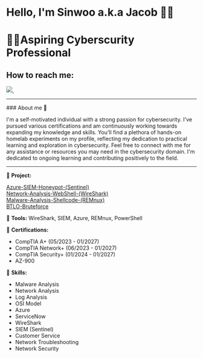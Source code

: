# Hello, I'm Sinwoo a.k.a Jacob 🙋‍♂️
<h1>👨‍💻Aspiring Cyberscurity Professional</h1>
<h2>How to reach me:</h2>
<a href="https://www.linkedin.com/in/sinwoo-lee-370a8a13a">
    <img src="https://img.shields.io/badge/linkedin-%230077B5.svg?&style=for-the-badge&logo=linkedin&logoColor=white" />
</a>&nbsp;&nbsp;&nbsp;&nbsp;

<hr>
### About me 📌

I'm a self-motivated individual with a strong passion for cybersecurity. I've pursued various certifications and am continuously working towards expanding my knowledge and skills. You'll find a plethora of hands-on homelab experiments on my profile, reflecting my dedication to practical learning and exploration in cybersecurity. Feel free to connect with me for any assistance or resources you may need in the cybersecurity domain. I'm dedicated to ongoing learning and contributing positively to the field.
<hr>

🚀 **Project:**

[Azure-SIEM-Honeypot-(Sentinel)](https://github.com/J-SinwooLee/Azure-SIEM-Honeypot)
<br>
[Network-Analysis-WebShell-(WireShark)](https://github.com/J-SinwooLee/Network-Analysis-WebShell)
<br>
[Malware-Analysis-Shellcode-(REMnux)](https://github.com/J-SinwooLee/Malware-Analysis-REMnux)
<br>
[BTLO-Bruteforce](https://github.com/J-SinwooLee/BTLO-Bruteforce)


🔧 **Tools:** 
WireShark, SIEM, Azure, REMnux, PowerShell

🏅 **Certifications:**
- CompTIA A+ (05/2023 - 01/2027)
- CompTIA Network+ (06/2023 - 01/2027)
- CompTIA Security+ (01/2024 - 01/2027)
- AZ-900

💼 **Skills:**
- Malware Analysis
- Network Analysis
- Log Analysis
- OSI Model
- Azure
- ServiceNow
- WireShark
- SIEM (Sentinel)
- Customer Service
- Network Troubleshooting
- Network Security
